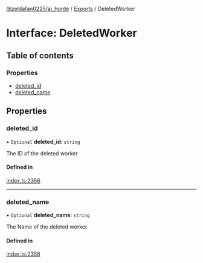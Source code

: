 [@zeldafan0225/ai_horde](../README.md) / [Exports](../modules.md) / DeletedWorker

# Interface: DeletedWorker

## Table of contents

### Properties

- [deleted\_id](DeletedWorker.md#deleted_id)
- [deleted\_name](DeletedWorker.md#deleted_name)

## Properties

### deleted\_id

• `Optional` **deleted\_id**: `string`

The ID of the deleted worker

#### Defined in

[index.ts:2356](https://github.com/ZeldaFan0225/ai_horde/blob/ae52afb/index.ts#L2356)

___

### deleted\_name

• `Optional` **deleted\_name**: `string`

The Name of the deleted worker

#### Defined in

[index.ts:2358](https://github.com/ZeldaFan0225/ai_horde/blob/ae52afb/index.ts#L2358)
